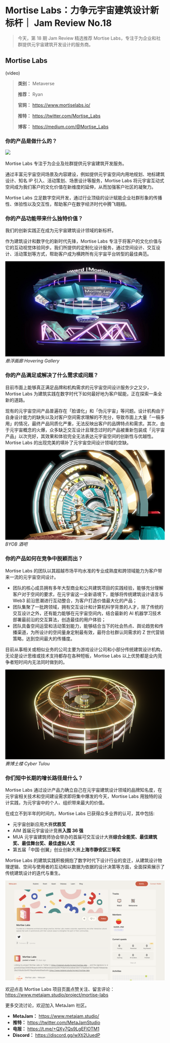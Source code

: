 # Mortise Labs：力争元宇宙建筑设计新标杆｜ Jam Review No.18

> 今天，第 18 期 Jam Review 精选推荐 Mortise Labs，专注于为企业和社群提供元宇宙建筑开发设计的服务商。

## Mortise Labs

(video)

> **类别：** Metaverse
>
> **推荐：** Ryan
>
> **官网：** https://www.mortiselabs.io/
>
> **推特：** https://twitter.com/Mortise_Labs
>
> **博客：** https://medium.com/@Mortise_Labs

### 你的产品是做什么的？

![](./01.png)

Mortise Labs 专注于为企业及社群提供元宇宙建筑开发服务。

通过丰富元宇宙空间场景及内容建设，例如提供元宇宙空间内用地规划、地标建筑设计、知名 IP 引入、活动策划、场景设计等服务，Mortise Labs 将元宇宙互动式空间成为我们客户的文化价值在新维度的延伸，从而加强客户社区的凝聚力。

Mortise Labs 立足数字空间开发，通过行业顶级的设计赋能企业社群形象的传播性、体验性以及交互性，帮助客户在数字经济时代中腾飞翱翔。

### 你的产品功能带来什么独特价值？

我们的创新实践正在成为元宇宙建筑设计领域的新标杆。

作为建筑设计和数字化的新时代先锋，Mortise Labs 专注于将客户的文化价值与它的互动视觉体验同步。我们所提供的定制化设计服务，通过空间设计、交互设计、活动策划等方式，帮助客户成为横跨所有元宇宙平台转型的最佳典范。

![](./02.jpeg)
_悬浮画廊 Hovering Gallery_

### 你的产品满足或解决了什么需求或问题？

目前市面上能够真正满足品牌和机构需求的元宇宙空间设计服务少之又少，Mortise Labs 为建筑实践在数字时代下如何最好地为客户赋能，正在探索一条全新的道路。

现有的元宇宙空间产品普遍存在「脸谱化」和「伪元宇宙」等问题。设计机构由于自身设计能力的缺失以及对客户空间需求理解的不充分，导致市面上大量「一稿多用」的情况，最终产品同质化严重，无法反映出客户的品牌特点和需求。其次，由于元宇宙概念的火爆，众多缺乏交互设计且理念过时的产品被重新包装成「元宇宙产品」以次充好，其效果和体验完全无法表达元宇宙空间的创新性与优越性。Mortise Labs 的出现完美的填补了元宇宙空间设计领域的空缺。

![](./03.png)
_BYOB 酒吧_

### 你的产品如何在竞争中脱颖而出？

Mortise Labs 的团队以其超越市场平均水准的专业成熟度和跨领域能力为客户带来一流的元宇宙空间设计。

- 团队的核心成员拥有多年大型商业和公共建筑项目的实践经验，能够充分理解客户对于空间的要求，在元宇宙这一全新语境下，能够将传统建筑设计语言与 Web3 前沿思潮进行互动整合，为客户打造价值最大化的产品；
- 团队集聚了一批跨领域，拥有交互设计和计算机科学背景的人才，除了传统的交互设计之外，还有能力能够在元宇宙空间内，结合最新的 AI 机器学习技术部署最前沿的交互算法，创造最佳的用户体验；
- 团队具备空间运营和活动策划能力，能够结合当下的社会热点、舆论趋势和传播渠道，为所设计的空间量身定制最有效，最符合社群认同需求的 Z 世代营销策略，达到空间最大的传播度。

目前从事相关或相似业务的公司主要为游戏设计公司和小部分传统建筑设计机构，无论是设计思维或技术支持都存在各种短板，Mortise Labs 以上优势都是业内竞争者短时间内无法同时做到的。

![](./04.png)
_赛博土楼 Cyber Tulou_

### 你们短中长期的增长路径是什么？

Mortise Labs 通过设计产品力确立自己在元宇宙建筑设计领域的品牌知名度，在元宇宙相关技术和空间建设需求即将集中爆发的今天，Mortise Labs 用独特的设计实践，为元宇宙中的个人、组织带来最大的价值。

在成立不到半年的时间内，Mortise Labs 已获得众多业界的认可，其中包括:

- 元宇宙创新应用大赛**优胜奖**
- AIM 首届元宇宙设计竞赛**入围 36 强**
- MUA 元宇宙建筑师协会举办的首届可交互设计大赛**综合全能奖、最佳建筑奖、最佳舞台奖、最佳虚拟人奖**
- 第五届「中国·创翼」创业创新大赛**上海市静安区三等奖**

Mortise Labs 的建筑实践积极拥抱了数字时代下设计行业的变迁，从建筑设计物理逻辑、空间与使用者的互动和以数据为依据的设计决策等方面，全面探索展示了传统建筑设计的迭代与重生。

![](./05.png)

欢迎点击 Mortise Labs 项目页面点赞关注、留言评论：https://www.metajam.studio/project/mortise-labs

更多交流讨论，欢迎加入 MetaJam 社区。

- **MetaJam：** https://www.metajam.studio/
- **推特：** https://twitter.com/MetaJamStudio
- **电报：** https://t.me/+QXy7Qs9LgEFlOTM1
- **Discord：** https://discord.gg/wXtj2UuedP
